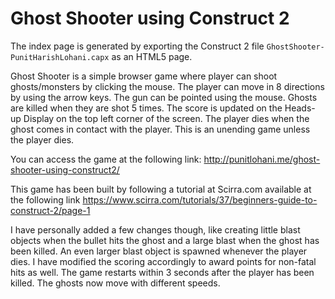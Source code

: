 # Ghost Shooter using Construct 2

The index page is generated by exporting the Construct 2 file `GhostShooter-PunitHarishLohani.capx` as an HTML5 page.

Ghost Shooter is a simple browser game where player can shoot ghosts/monsters by clicking the mouse. The player can move in 8 directions by using the arrow keys. The gun can be pointed using the mouse. Ghosts are killed when they are shot 5 times. The score is updated on the Heads-up Display on the top left corner of the screen. The player dies when the ghost comes in contact with the player. This is an unending game unless the player dies.

You can access the game at the following link:
http://punitlohani.me/ghost-shooter-using-construct2/

This game has been built by following a tutorial at Scirra.com available at the following link
https://www.scirra.com/tutorials/37/beginners-guide-to-construct-2/page-1

I have personally added a few changes though, like creating little blast objects when the bullet hits the ghost and a large blast when the ghost has been killed. An even larger blast object is spawned whenever the player dies. I have modified the scoring accordingly to award points for non-fatal hits as well. The game restarts within 3 seconds after the player has been killed. The ghosts now move with different speeds.